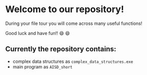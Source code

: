 # Welcome to our repository!

During your file tour you will come across many useful functions!

Good luck and have fun!! :smile: :smile:

## Currently the repository contains:
- complex data structures as `complex_data_structures.exe`
- main program as `AISD_short`
